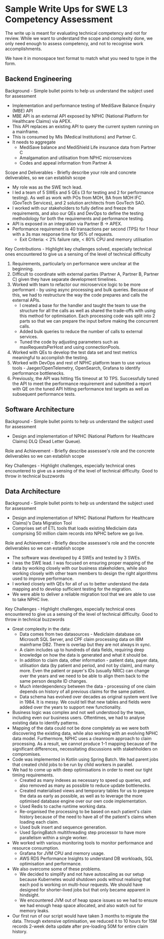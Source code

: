 # Sample Write Ups for SWE L3 Competency Assessment

The write up is meant for evaluating technical competency and not for review. While we want to understand the scope and complexity done, we only need enough to assess competency, and not to recognise work accomplishments.

We have it in monospace text format to match what you need to type in the form.

## Backend Engineering

Background - Simple bullet points to help us understand the subject used for assessment

- Implementation and performance testing of MediSave Balance Enquiry (MBE) API
- MBE API is an external API exposed by NPHC (National Platform for Healthcare Claims) via APEX.
- This API replaces an existing API to query the current system running on a mainframe.
- This is consumed by MIs (Medical Institutions) and Partner C.
- It needs to aggregate
    - MediSave balance and MediShield Life insurance data from Partner C
    - Amalgamation and utilisation from NPHC microservices
    - Codes and appeal information from Partner A

Scope and Deliverables - Briefly describe your role and concrete deliverables, so we can establish scope

- My role was as the SWE tech lead.
- I led a team of 5 SWEs and 5 QEs (3 for testing and 2 for performance testing). As well as work with POs from MOH, BA from MOH IFC (GovTech Services), and 2 solution architects from GovTech SAO.
- I worked with our stakeholders to fully define and freeze the requirements, and also our QEs and DevOps to define the testing methodology for both the requirements and performance testing.
- API is exposed in an integration via Partner B -> APEX.
- Performance requirement is 40 transactions per second (TPS) for 1 hour with a 3s max response time for 95% of requests.
    - Exit Criteria: < 2% failure rate, < 80% CPU and memory utilisation

Key Contributions - Highlight key challenges solved, especially technical ones encountered to give us a sensing of the level of technical difficulty

1. Requirements, particularly on performance were unclear at the beginning.
2. Difficult to coordinate with external parties (Partner A, Partner B, Partner C) given they have separate development timelines.
3. Worked with team to refactor our microservice logic to be more performant - by using async processing and bulk queries. Because of this, we had to restructure the way the code prepares and calls the external APIs.
    - I created a base for the handler and taught the team to use the structure for all the calls as well as shared the trade-offs with using this method for optimisation. Each processing code was split into 2 parts so that we can prepare the input before making the concurrent calls.
    - Added bulk queries to reduce the number of calls to external services.
    - Tuned the code by adjusting parameters such as maxRequestsPerHost and using connectionPools.
4. Worked with QEs to develop the test data set and test metrics meaningful to accomplish the testing.
5. Worked with DevOps and rest of NPHC platform team to use various tools - Jaeger/OpenTelemetry, OpenSearch, Grafana to identify performance bottlenecks.
6. Previously, the API was hitting 15s timeout at 10 TPS. Successfully tuned the API to meet the performance requirement and submitted a report with QE on the tuned API hitting performance test targets as well as subsequent performance tests.

## Software Architecture

Background - Simple bullet points to help us understand the subject used for assessment
- Design and implementation of NPHC (National Platform for Healthcare Claims) DLQ (Dead Letter Queue).

Role and Achievement - Briefly describe assessee's role and the concrete deliverables so we can establish scope

Key Challenges - Highlight challenges, especially technical ones encountered to give us a sensing of the level of technical difficulty. Good to throw in technical buzzwords

## Data Architecture

Background - Simple bullet points to help us understand the subject used for assessment
- Design and implementation of NPHC (National Platform for Healthcare Claims)'s Data Migration Tool
- Comprises set of ETL tools that loads existing Mediclaim data comprising 50 million claim records into NPHC before we go live.

Role and Achievement - Briefly describe assessee's role and the concrete deliverables so we can establish scope
- The software was developed by 4 SWEs and tested by 3 SWEs.
- I was the SWE lead. I was focused on ensuring proper mapping of the data by working closely with our business stakeholders, while also working closely with other team members to design the right algorithms used to improve performance.
- I worked closely with QEs for all of us to better understand the data mapping and to develop sufficient testing for the migration.
- We were able to deliver a reliable migration tool that we are able to use to take NPHC live.

Key Challenges - Highlight challenges, especially technical ones encountered to give us a sensing of the level of technical difficulty. Good to throw in technical buzzwords
- Great complexity in the data:
  - Data comes from two datasources - Mediclaim database on Microsoft SQL Server, and CPF claim processing data on IBM mainframe DB2. There is overlap but they are not always in sync.
  - A claim includes up to hundreds of data fields, requiring deep knowledge on how the data is generated and what it should be.
  - In addition to claim data, other information - patient data, payer data, utilisation data (by patient and period, and not by claim), and many more. Even the patient or payer's IDs (usually NRIC) can change over the years and we need to be able to align them back to the same person despite ID changes.
  - Much interdependency between the data - processing of one claim depends on history of all previous claims for the same patient.
  - Data schema has evolved over decades as original system went live in 1984. It is messy. We could tell that new tables and fields were added over the years to support new functionality.
- Business logic was complex and not well understood by the team, including even our business users. Oftentimes, we had to analyse existing data to identify patterns.
- Mapping of the data could not be done completely as we were both discovering the existing data, while also working with an evolving NPHC data model. Furthermore, NPHC uses a cleanroom approach to claim processing. As a result, we cannot produce 1-1 mapping because of the significant differences, necessitating discussions with stakehholders on compromises.
- Code was implemented in Kotlin using Spring Batch. We had parent jobs that created child jobs to be run by child workers in parallel.
- We had to come up with deep optimisations in order to meet our tight timing requirements.
  - Created as many indexes as necessary to speed up queries, and also removed as many as possible to reduce update bottlenecks.
  - Created materialised views and temporary tables for us to prepare the data as early as possible, as well as to leverage the more optimised database engine over our own code implementation.
  - Used Redis to cache runtime working data.
  - Re-organised the processing to be based on each patient's claim history because of the need to have all of the patient's claims when loading each claim.
  - Used bulk insert and sequence generation.
  - Used SpringBatch multithreading step processor to have more parallelism within a single worker.
- We worked with various monitoring tools to monitor performance and resource consumption.
  - Grafana for JVM CPU and memory usage.
  - AWS RDS Performance Insights to understand DB workloads, SQL optimisation and performance.
- We also overcome some of these problems.
  - We decided to simplify and not have autoscaling as our setup because Kubernetes would shutdown pods without realising that each pod is working on multi-hour requests. We should have designed for shorter-lived jobs but that only became apparent in hindsight.
  - We encountered JVM out of heap space issues so we had to ensure we had enough heap space allocated, and also watch out for memory leaks.
- Our first run of our script would have taken 3 months to migrate the data. Through extensive optimisation, we reduced it to 10 hours for 15M records 2-week delta update after pre-loading 50M for entire claim history.
